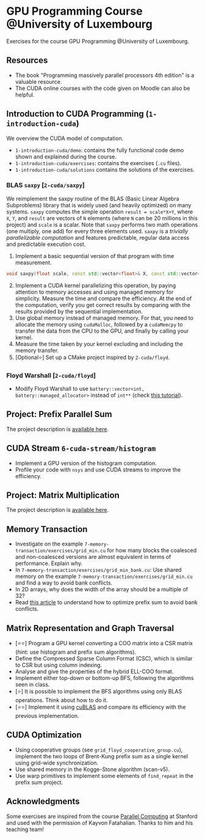 # GPU Programming Course @University of Luxembourg

Exercises for the course GPU Programming @University of Luxembourg.

## Resources

* The book "Programming massively parallel processors 4th edition" is a valuable resource.
* The CUDA online courses with the code given on Moodle can also be helpful.

## Introduction to CUDA Programming (`1-introduction-cuda`)

We overview the CUDA model of computation.

* `1-introduction-cuda/demo`: contains the fully functional code demo shown and explained during the course.
* `1-introduction-cuda/exercises`: contains the exercises (`.cu` files).
* `1-introduction-cuda/solutions` contains the solutions of the exercises.

### BLAS `saxpy` [`2-cuda/saxpy`]

We reimplement the saxpy routine of the BLAS (Basic Linear Algebra Subproblems) library that is widely used (and heavily optimized) on many systems.
`saxpy` computes the simple operation `result = scale*X+Y`, where `X`, `Y`, and `result` are vectors of `N` elements (where `N` can be 20 millions in this project) and `scale` is a scalar.
Note that `saxpy` performs two math operations (one multiply, one add) for every three elements used.
`saxpy` is a *trivially parallelizable computation* and features predictable, regular data access and predictable execution cost.

1. Implement a basic sequential version of that program with time measurement.
```cpp
void saxpy(float scale, const std::vector<float>& X, const std::vector<float>& Y, std::vector<float>& result);
```
2. Implement a CUDA kernel parallelizing this operation, by paying attention to memory accesses and using managed memory for simplicity. Measure the time and compare the efficiency. At the end of the computation, verify you get correct results by comparing with the results provided by the sequential implementation.
3. Use global memory instead of managed memory. For that, you need to allocate the memory using `cudaMalloc`, followed by a `cudaMemcpy` to transfer the data from the CPU to the GPU, and finally by calling your kernel.
4. Measure the time taken by your kernel excluding and including the memory transfer.
5. [Optional⭐] Set up a CMake project inspired by `2-cuda/floyd`.

### Floyd Warshall [`2-cuda/floyd`]

* Modify Floyd Warshall to use `battery::vector<int, battery::managed_allocator>` instead of `int**` (check [this tutorial](https://lattice-land.github.io/2-cuda-battery.html)).

## Project: Prefix Parallel Sum

The project description is [available here](https://github.com/ptal/gpu-programming-uni.lu/tree/main/3-scan/README.md).

## CUDA Stream `6-cuda-stream/histogram`

* Implement a GPU version of the histogram computation.
* Profile your code with `nsys` and use CUDA streams to improve the efficiency.

## Project: Matrix Multiplication

The project description is [available here](https://github.com/ptal/gpu-programming-uni.lu/blob/main/4-matrix-computation/project/README.md).

## Memory Transaction

* Investigate on the example `7-memory-transaction/exercises/grid_min.cu` for how many blocks the coalesced and non-coalesced versions are almost equivalent in terms of performance. Explain why.
* In `7-memory-transaction/exercises/grid_min_bank.cu`: Use shared memory on the example `7-memory-transaction/exercises/grid_min.cu` and find a way to avoid bank conflicts.
* In 2D arrays, why does the width of the array should be a multiple of 32?
* Read [this article](https://developer.nvidia.com/gpugems/gpugems3/part-vi-gpu-computing/chapter-39-parallel-prefix-sum-scan-cuda) to understand how to optimize prefix sum to avoid bank conflicts.

## Matrix Representation and Graph Traversal

* [⭐⭐] Program a GPU kernel converting a COO matrix into a CSR matrix (hint: use histogram and prefix sum algorithms).
* Define the Compressed Sparse Column Format (CSC), which is similar to CSR but using column indexing.
* Analyse and give the properties of the hybrid ELL-COO format.
* Implement either top-down or bottom-up BFS, following the algorithms seen in class.
* [⭐] It is possible to implement the BFS algorithms using only BLAS operations. Think about how to do it.
* [⭐⭐] Implement it using [cuBLAS](https://docs.nvidia.com/cuda/cublas/) and compare its efficiency with the previous implementation.

## CUDA Optimization

* Using cooperative groups (see `grid_floyd_cooperative_group.cu`), implement the two loops of Brent-Kung prefix sum as a single kernel using grid-wide synchronization.
* Use shared memory in the Kogge-Stone algorithm (scan-v5).
* Use warp primitives to implement some elements of `find_repeat` in the prefix sum project.

## Acknowledgments

Some exercises are inspired from the course [Parallel Computing](https://gfxcourses.stanford.edu/cs149/fall23/) at Stanford and used with the permission of Kayvon Fatahalian.
Thanks to him and his teaching team!
